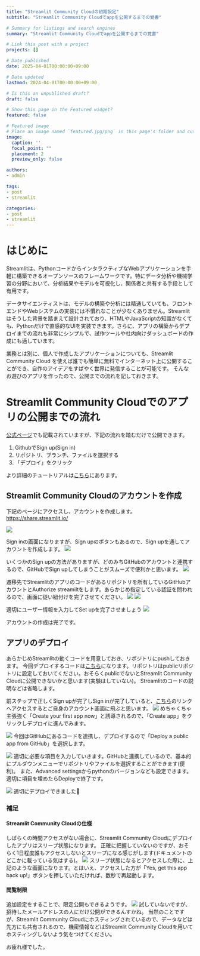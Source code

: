 ```yaml
---
title: "Streamlit Community Cloudの初期設定"
subtitle: "Streamlit Community Cloudでappを公開するまでの覚書"

# Summary for listings and search engines
summary: "Streamlit Community Cloudでappを公開するまでの覚書"

# Link this post with a project
projects: []

# Date published
date: 2025-04-01T00:00:00+09:00

# Date updated
lastmod: 2024-04-01T00:00:00+09:00

# Is this an unpublished draft?
draft: false

# Show this page in the Featured widget?
featured: false

# Featured image
# Place an image named `featured.jpg/png` in this page's folder and customize its options here.
image:
  caption: ''
  focal_point: ""
  placement: 2
  preview_only: false

authors:
- admin

tags:
- post
- streamlit

categories:
- post
- streamlit
---
```


# はじめに
Streamlitは、PythonコードからインタラクティブなWebアプリケーションを手軽に構築できるオープンソースのフレームワークです。特にデータ分析や機械学習の分野において、分析結果やモデルを可視化し、関係者と共有する手段として有用です。

データサイエンティストは、モデルの構築や分析には精通していても、フロントエンドやWebシステムの実装には不慣れなことが少なくありません。Streamlitはそうした背景を踏まえて設計されており、HTMLやJavaScriptの知識がなくても、Pythonだけで直感的なUIを実装できます。さらに、アプリの構築からデプロイまでの流れも非常にシンプルで、試作ツールや社内向けダッシュボードの作成にも適しています。

業務とは別に、個人で作成したアプリケーションについても、Streamlit Community Cloud を使えば誰でも簡単に無料でインターネット上に公開することができ、自作のアイデアをすばやく世界に発信することが可能です。
そんなお遊びのアプリを作ったので、公開までの流れを記しておきます。

# Streamlit Community Cloudでのアプリの公開までの流れ
[公式ページ](https://streamlit.io/cloud)でも記載されていますが、下記の流れを踏むだけで公開できます。

1. GithubでSign up(Sign in)
2. リポジトリ、ブランチ、ファイルを選択する
3. 「デプロイ」をクリック

より詳細のチュートリアルは[こちら](https://docs.streamlit.io/deploy/streamlit-community-cloud/get-started)にあります。

## Streamlit Community Cloudのアカウントを作成
下記のページにアクセスし、アカウントを作成します。
https://share.streamlit.io/

![](/img/streamlit_cloud/step1.png)

Sign inの画面になりますが、Sign upのボタンもあるので、Sign upを通してアカウントを作成します。
![](/img/streamlit_cloud/step2.png)

いくつかのSign upの方法がありますが、どのみちGitHubのアカウントと連携するので、GitHubでSign upしてしまうことがスムーズで便利かと思います。
![](/img/streamlit_cloud/step3.png)

遷移先でStreamlitのアプリのコードがあるリポジトリを所有しているGitHubアカウントとAuthorize streamiltをします。あらかじめ指定している認証を問われるので、画面に従い紐付けを完了させてください。
![](/img/streamlit_cloud/step4.png)
![](/img/streamlit_cloud/step5.png)

適切にユーザー情報を入力してSet upを完了させましょう
![](/img/streamlit_cloud/step6.png)

アカウントの作成は完了です。

## アプリのデプロイ
あらかじめStreamlitの動くコードを用意しておき、リポジトリにpushしておきます。
今回デプロイするコードは[こちら](https://github.com/yucho147/bosu-police)になります。リポジトリはpublicリポジトリに設定しておいてください。おそらくpublicでないとStreamlit Community Cloudに公開できないかと思います(実験はしていない)。
Streamlitのコードの説明などは省略します。

前ステップで正しくSign upが完了しSign inが完了していると、[こちら](https://share.streamlit.io/)のリンクへアクセスするとご自身のアカウント画面に飛ぶと思います。
![](/img/streamlit_cloud/step7.png)
めちゃくちゃ主張強く「Create your first app now」と誘導されるので、「Create app」をクリックしデプロイに進んでみます。

![](/img/streamlit_cloud/step8.png)
今回はGitHubにあるコードを連携し、デプロイするので「Deploy a public app from GitHub」を選択します。

![](/img/streamlit_cloud/step9.png)
適切に必要な項目を入力していきます。GitHubと連携しているので、基本的にプルダウンメニューでリポジトリやファイルを選択することができます(便利)。
また、Advanced settingsからpythonのバージョンなども設定できます。
適切に項目を埋めたらDeployで終了です。

![](/img/streamlit_cloud/step10.png)
適切にデプロイできました👏

### 補足
#### Streamlit Community Cloudの仕様
しばらくの時間アクセスがない場合に、Streamlit Community Cloudにデプロイしたアプリはスリープ状態になります。
正確に把握していないのですが、おそらく1日程度誰もアクセスしないとスリープになる感じがします(ドキュメントのどこかに載っている気はする)。
![](/img/streamlit_cloud/step12.png)
スリープ状態になるとアクセスした際に、上記のような画面になります。とはいえ、アクセスした方が「Yes, get this app back up!」ボタンを押していただければ、数秒で再起動します。

#### 閲覧制限
追加設定をすることで、限定公開もできるようです。
![](/img/streamlit_cloud/step11.png)
試していないですが、招待したメールアドレスの人にだけ公開ができるんすかね。
当然のことですが、Streamlit Community Cloudにホスティングされているので、データなどは先方にも共有されるので、機密情報などはStreamlit Community Cloudを用いてホスティングしないよう気をつけてください。

お疲れ様でした。
